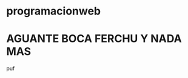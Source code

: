 # programacionweb
<html>
<head></head>
<body>
<h1>AGUANTE BOCA FERCHU Y NADA MAS</h1>
<?PHP
 echo "Estoy probando esto";
 ?>
 puf
 </body>
 </html>
